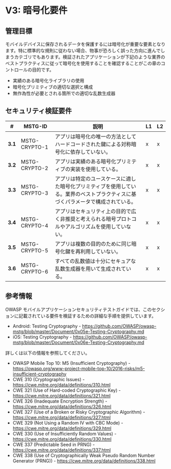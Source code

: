 # V3: 暗号化要件

## 管理目標

モバイルデバイスに保存されるデータを保護するには暗号化が重要な要素となります。特に標準的な規則に従わない場合、物事が恐ろしく誤った方向に進んでしまうカテゴリでもあります。検証されたアプリケーションが下記のような業界のベストプラクティスに従って暗号化を使用することを確認することがこの章のコントロールの目的です。

- 実績のある暗号化ライブラリの使用
- 暗号化プリミティブの適切な選択と構成
- 無作為性が必要とされる箇所での適切な乱数生成器

## セキュリティ検証要件

| # | MSTG-ID | 説明 | L1 | L2 |
| -- | ---------- | ---------------------- | - | - |
| **3.1** | MSTG-CRYPTO-1 | アプリは暗号化の唯一の方法としてハードコードされた鍵による対称暗号化に依存していない。 | x | x |
| **3.2** | MSTG-CRYPTO-2 | アプリは実績のある暗号化プリミティブの実装を使用している。 | x | x |
| **3.3** | MSTG-CRYPTO-3 | アプリは特定のユースケースに適した暗号化プリミティブを使用している。業界のベストプラクティスに基づくパラメータで構成されている。 | x | x |
| **3.4** | MSTG-CRYPTO-4 | アプリはセキュリティ上の目的で広く非推奨と考えられる暗号プロトコルやアルゴリズムを使用していない。 | x | x |
| **3.5** | MSTG-CRYPTO-5 | アプリは複数の目的のために同じ暗号化鍵を再利用していない。 | x | x |
| **3.6** | MSTG-CRYPTO-6 | すべての乱数値は十分にセキュアな乱数生成器を用いて生成されている。 | x | x |

## 参考情報

OWASP モバイルアプリケーションセキュリティテストガイドでは、このセクションに記載されている要件を検証するための詳細な手順を提供しています。

- Android: Testing Cryptography - <https://github.com/OWASP/owasp-mstg/blob/master/Document/0x05e-Testing-Cryptography.md>
- iOS: Testing Cryptography - <https://github.com/OWASP/owasp-mstg/blob/master/Document/0x06e-Testing-Cryptography.md>

詳しくは以下の情報を参照してください。

- OWASP Mobile Top 10: M5 (Insufficient Cryptography) - <https://owasp.org/www-project-mobile-top-10/2016-risks/m5-insufficient-cryptography>
- CWE 310 (Cryptographic Issues) - <https://cwe.mitre.org/data/definitions/310.html>
- CWE 321 (Use of Hard-coded Cryptographic Key) - <https://cwe.mitre.org/data/definitions/321.html>
- CWE 326 (Inadequate Encryption Strength) - <https://cwe.mitre.org/data/definitions/326.html>
- CWE 327 (Use of a Broken or Risky Cryptographic Algorithm) - <https://cwe.mitre.org/data/definitions/327.html>
- CWE 329 (Not Using a Random IV with CBC Mode) - <https://cwe.mitre.org/data/definitions/329.html>
- CWE 330 (Use of Insufficiently Random Values) - <https://cwe.mitre.org/data/definitions/330.html>
- CWE 337 (Predictable Seed in PRNG) - <https://cwe.mitre.org/data/definitions/337.html>
- CWE 338 (Use of Cryptographically Weak Pseudo Random Number Generator (PRNG)) - <https://cwe.mitre.org/data/definitions/338.html>
